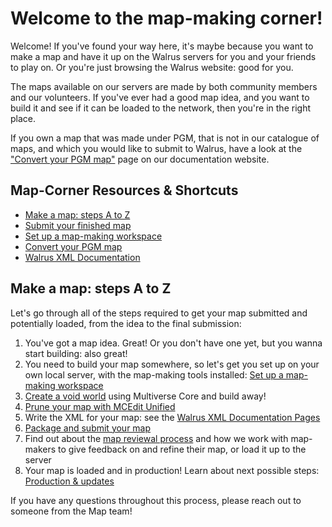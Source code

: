 # **Welcome to the map-making corner!**

Welcome! If you've found your way here, it's maybe because you want to make a map and have it up on the Walrus servers for you and your friends to play on.  Or you're just browsing the Walrus website: good for you.

The maps available on our servers are made by both community members and our volunteers.  If you've ever had a good map idea, and you want to build it and see if it can be loaded to the network, then you're in the right place.

If you own a map that was made under PGM, that is not in our catalogue of maps, and which you would like to submit to Walrus, have a look at the ["Convert your PGM map"][1] page on our documentation website.


## **Map-Corner Resources & Shortcuts**

- [Make a map: steps A to Z](#make-a-map-steps-a-to-z)
- [Submit your finished map][9]
- [Set up a map-making workspace][2]
- [Convert your PGM map][1]
- [Walrus XML Documentation][5]


## **Make a map: steps A to Z**

Let's go through all of the steps required to get your map submitted and potentially loaded, from the idea to the final submission:

1. You've got a map idea. Great! Or you don't have one yet, but you wanna start building: also great!
2. You need to build your map somewhere, so let's get you set up on your own local server, with the map-making tools installed: [Set up a map-making workspace][2]
3. [Create a void world][3] using Multiverse Core and build away!
4. [Prune your map with MCEdit Unified][4]
5. Write the XML for your map: see the [Walrus XML Documentation Pages][5]
6. [Package and submit your map][6]
7. Find out about the [map reviewal process][7] and how we work with map-makers to give feedback on and refine their map, or load it up to the server
8. Your map is loaded and in production! Learn about next possible steps: [Production & updates][8]

If you have any questions throughout this process, please reach out to someone from the Map team!

[1]: #
[2]: /guides/map-making/set-up-a-map-making-workspace
[3]: /guides/map-making/create-a-void-world
[4]: /guides/map-making/prune-your-map-with-mcedit-unified
[5]: https://docs.walrus.network
[6]: /guides/map-making/package-and-submit-your-map
[7]: /guides/map-making/map-reviewal-process
[8]: /guides/map-making/map-is-in-production
[9]: https://forms.gle/1bLjskfuydmfeSh57
